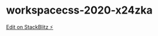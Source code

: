 # workspacecss-2020-x24zka

[Edit on StackBlitz ⚡️](https://stackblitz.com/edit/workspacecss-2020-x24zka)